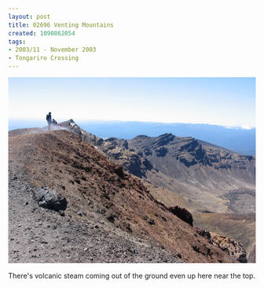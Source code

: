 ```yaml
---
layout: post
title: 02696 Venting Mountains
created: 1090862054
tags:
- 2003/11 - November 2003
- Tongariro Crossing
---
```


<img src="/image/images/126_2696-912.jpg"/>

There's volcanic steam coming out of the ground even up here near the top.
